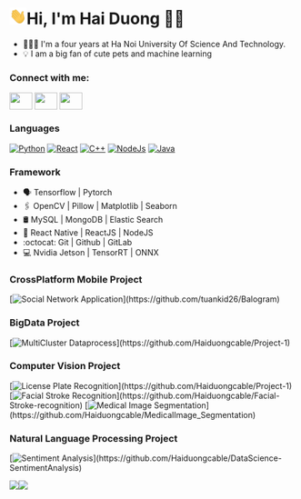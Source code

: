 # <img src="https://raw.githubusercontent.com/ABSphreak/ABSphreak/master/gifs/Hi.gif" width="30px">Hi, I'm Hai Duong 👨‍💻
- 👨🏻‍💻 I'm a four years at Ha Noi University Of Science And Technology.
- 💡 I am a big fan of cute pets and machine learning

<p align="left">
<h3 align="left">Connect with me:</h3>
<a href="https://www.linkedin.com/in/nguy%E1%BB%85n-h%E1%BA%A3i-d%C6%B0%C6%A1ng-b369b51b8/" target="blank"><img align="center" src="https://upload.wikimedia.org/wikipedia/commons/c/ca/LinkedIn_logo_initials.png" height="30" width="40" /></a>
<a href="https://github.com/Haiduongcable" target="blank"><img align="center" src="https://github.githubassets.com/images/modules/logos_page/GitHub-Mark.png" height="30" width="40" /></a>
<a href="https://www.facebook.com/haiduong.nguyen2712" target="blank"><img align="center" src="https://upload.wikimedia.org/wikipedia/commons/thumb/0/05/Facebook_Logo_%282019%29.png/1200px-Facebook_Logo_%282019%29.png" height="30" width="40" /></a>

### Languages
[![Python](https://img.shields.io/badge/-Python-fff?&logo=python)](https://github.com/adamalston?tab=repositories&q=&type=&language=python)
[![React](https://img.shields.io/badge/-React-fff?&logo=react)](https://github.com/adamalston?tab=repositories&q=&type=&language=React)
[![C++](https://img.shields.io/badge/-++-fff?&logo=cplusplus)](https://github.com/adamalston?tab=repositories&q=&type=&language=C)
[![NodeJs](https://img.shields.io/badge/-Nodejs-fff?&logo=nodedotjs)](https://github.com/adamalston?tab=repositories&q=&type=&language=React)
[![Java](https://img.shields.io/badge/-Java-fff?&logo=Java&logoColor=007396)](https://github.com/adamalston?tab=repositories&q=&type=&language=java)

### Framework

* 🗣 Tensorflow | Pytorch
* 🖇️ OpenCV | Pillow | Matplotlib | Seaborn
* 🛢️ MySQL | MongoDB | Elastic Search
* :beer: React Native | ReactJS | NodeJS
* :octocat: Git | Github | GitLab
* :computer: Nvidia Jetson | TensorRT | ONNX

### CrossPlatform Mobile Project
[![Social Network Application](https://img.shields.io/badge/-📱%20Social%20Network%20Application-fff?)](https://github.com/tuankid26/Balogram)

### BigData Project
[![MultiCluster Dataprocess](https://img.shields.io/badge/-🌊%20MultiCluster%20Dataprocess-fff?)](https://github.com/Haiduongcable/Project-1)

### Computer Vision Project
[![License Plate Recognition](https://img.shields.io/badge/-🌊%20License%20Plate%20Recognition-fff?)](https://github.com/Haiduongcable/Project-1)
[![Facial Stroke Recognition](https://img.shields.io/badge/-💉%20Facial%20Stroke%20Recognition-fff?)](https://github.com/Haiduongcable/Facial-Stroke-recognition)
[![Medical Image Segmentation](https://img.shields.io/badge/-🛡%20Medical%20Image%20Segmentation-fff?)](https://github.com/Haiduongcable/MedicalImage_Segmentation)
### Natural Language Processing Project
[![Sentiment Analysis](https://img.shields.io/badge/-🛡%20Sentiment%20Analysis-fff?)](https://github.com/Haiduongcable/DataScience-SentimentAnalysis)

<a href="https://github.com/Haiduongcable"><img height="137.3px" src="https://github-readme-stats.vercel.app/api?username=Haiduongcable&hide_title=true&hide_border=true&show_icons=true&include_all_commits=true&count_private=true&line_height=21&text_color=000&icon_color=000&bg_color=0,ea6161,ffc64d,fffc4d,52fa5a&theme=graywhite" /><!-- wi*quL3fcV --><img height="137.3px" src="https://github-readme-stats.vercel.app/api/top-langs/?username=Haiduongcable&hide=html&hide_title=true&hide_border=true&layout=compact&langs_count=7&exclude_repo=comp426&text_color=000&icon_color=fff&bg_color=0,52fa5a,4dfcff,c64dff&theme=graywhite" /></a>
